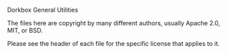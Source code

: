 Dorkbox General Utilities

The files here are copyright by many different authors, usually Apache 2.0, MIT, or BSD. 

Please see the header of each file for the specific license that applies to it.

